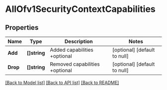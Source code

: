 # AllOfv1SecurityContextCapabilities

## Properties
Name | Type | Description | Notes
------------ | ------------- | ------------- | -------------
**Add** | **[]string** | Added capabilities +optional | [optional] [default to null]
**Drop** | **[]string** | Removed capabilities +optional | [optional] [default to null]

[[Back to Model list]](../README.md#documentation-for-models) [[Back to API list]](../README.md#documentation-for-api-endpoints) [[Back to README]](../README.md)

